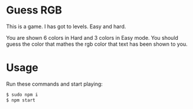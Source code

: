 # Guess RGB

This is a game. I has got to levels. Easy and hard.

You are shown 6 colors in Hard and 3 colors in Easy mode. You should guess the color that mathes the rgb color that text has been shown to you.

# Usage

Run these commands and start playing:

```bash
$ sudo npm i
$ npm start
```
